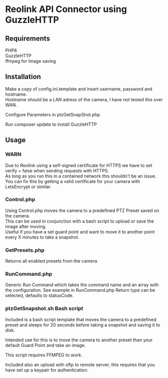 # Reolink API Connector using GuzzleHTTP

## Requirements

PHP8  
GuzzleHTTP  
ffmpeg for Image saving  

## Installation

Make a copy of config.ini.template and insert username, password and hostname.  
Hostname should be a LAN adress of the camera, I have not tested this over WAN.

Configure Parameters in ptzGetSnapShot.php

Run composer update to install GuzzleHTTP

## Usage

### WARN 
Due to Reolink using a self-signed certificate for HTTPS we have to set verify = false when sending requests with HTTPS.   
As long as you run this in a contained network this shouldn't be an issue.  
You can fix this by getting a valid certificate for your camera with LetsEncrypt or similar.


### Control.php

Using Control.php moves the camera to a predefined PTZ Preset saved on the camera.  
This can be used in conjunction with a bash script to upload or save the image after moving.  
Useful if you have a set guard point and want to move it to another point every X minutes to take a snapshot.


### GetPresets.php

Returns all enabled presets from the camera. 

### RunCommand.php 

Generic Run Command which takes the command name and an array with the configuration. See example in RunCommand.php
Return type can be selected, defaults to statusCode.



### ptzGetSnapshot.sh Bash script

Included is a bash script template that moves the camera to a predefined preset and sleeps for 20 seconds before taking a snapshot and saving it to disk.  

Intended use for this is to move the camera to another preset than your default Guard Point and take an image.

This script requires FFMPEG to work. 

Included also an upload with sftp to remote server, this requires that you have set up a keypair for authentication.